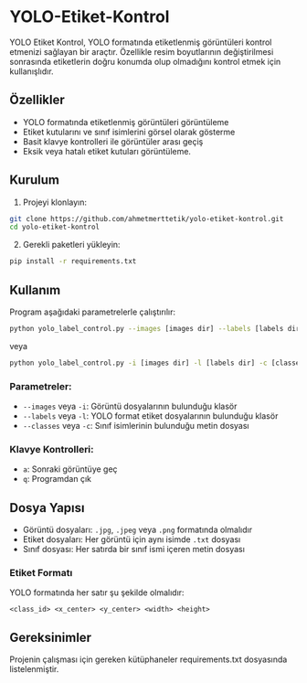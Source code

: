 # YOLO-Etiket-Kontrol

YOLO Etiket Kontrol, YOLO formatında etiketlenmiş görüntüleri kontrol etmenizi sağlayan bir araçtır. Özellikle resim boyutlarının değiştirilmesi sonrasında etiketlerin doğru konumda olup olmadığını kontrol etmek için kullanışlıdır.

## Özellikler

- YOLO formatında etiketlenmiş görüntüleri görüntüleme
- Etiket kutularını ve sınıf isimlerini görsel olarak gösterme
- Basit klavye kontrolleri ile görüntüler arası geçiş
- Eksik veya hatalı etiket kutuları görüntüleme.

## Kurulum

1. Projeyi klonlayın:
```bash
git clone https://github.com/ahmetmerttetik/yolo-etiket-kontrol.git
cd yolo-etiket-kontrol
```

2. Gerekli paketleri yükleyin:
```bash
pip install -r requirements.txt
```

## Kullanım

Program aşağıdaki parametrelerle çalıştırılır:

```bash
python yolo_label_control.py --images [images dir] --labels [labels dir] --classes [classes.txt path]
```

veya

```bash
python yolo_label_control.py -i [images dir] -l [labels dir] -c [classes.txt path]
```

### Parametreler:

- `--images` veya `-i`: Görüntü dosyalarının bulunduğu klasör
- `--labels` veya `-l`: YOLO format etiket dosyalarının bulunduğu klasör
- `--classes` veya `-c`: Sınıf isimlerinin bulunduğu metin dosyası

### Klavye Kontrolleri:

- `a`: Sonraki görüntüye geç
- `q`: Programdan çık

## Dosya Yapısı

- Görüntü dosyaları: `.jpg`, `.jpeg` veya `.png` formatında olmalıdır
- Etiket dosyaları: Her görüntü için aynı isimde `.txt` dosyası
- Sınıf dosyası: Her satırda bir sınıf ismi içeren metin dosyası

### Etiket Formatı
YOLO formatında her satır şu şekilde olmalıdır:
```
<class_id> <x_center> <y_center> <width> <height>
```

## Gereksinimler

Projenin çalışması için gereken kütüphaneler requirements.txt dosyasında listelenmiştir.
